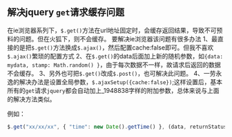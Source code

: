 ## 解决jquery `get`请求缓存问题
   
   在ie浏览器系列下，`$.get()`方法在url地址固定时，会缓存返回结果，导致不可预料的问题。但在火狐下，则不会缓存。
   要解决ie浏览器该问题有很多办法
   1、最直接的是把`$.get()`方法换成`$.ajax()`，然后配置cache:false即可。但我不喜欢`$.ajax()`繁琐的配置方式
   2、在`$.get()`的data后面加上新的随机参数，如`{data: mydata, stamp: Math.random() }`，由于每次数据不一样，故请求后返回的数据不会缓存。
   3、另外也可把`$.get()`改成`$.post()`，也可解决此问题。
   4、一劳永逸的解决办法是设置全局参数，`$.ajaxSetup({cache:false})`;这样设置后，基本所有的`get`请求`jquery`都会自动加上_1948838字样的附加参数，总体来说与上面的解决方法类似。
   
   例如：
   ``` javascript
   $.get("xx/xx/xx", { "time": new Date().getTime() }, (data, returnStatus) => {})
   ```